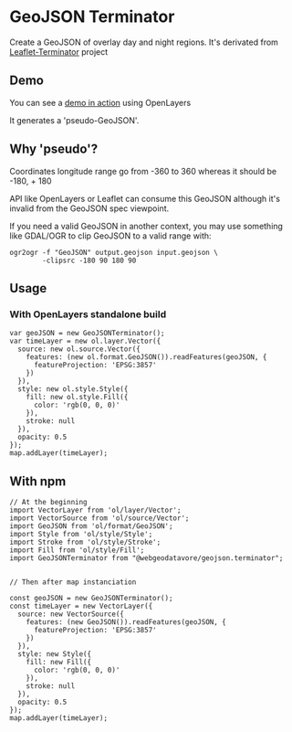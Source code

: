 # GeoJSON Terminator

Create a GeoJSON of overlay day and night regions.
It's derivated from [Leaflet-Terminator](https://github.com/joergdietrich/Leaflet.Terminator) project

## Demo

You can see a [demo in action](https://rawgit.com/webgeodatavore/GeoJSON.Terminator/master/demo/index.html) using OpenLayers

It generates a 'pseudo-GeoJSON'.

## Why 'pseudo'?

Coordinates longitude range go from -360 to 360 whereas it should be -180, + 180

API like OpenLayers or Leaflet can consume this GeoJSON although it's invalid from the GeoJSON spec viewpoint.

If you need a valid GeoJSON in another context, you may use something like GDAL/OGR to clip GeoJSON to a valid range with:

    ogr2ogr -f "GeoJSON" output.geojson input.geojson \
            -clipsrc -180 90 180 90

## Usage


### With OpenLayers standalone build

    var geoJSON = new GeoJSONTerminator();
    var timeLayer = new ol.layer.Vector({
      source: new ol.source.Vector({
        features: (new ol.format.GeoJSON()).readFeatures(geoJSON, {
          featureProjection: 'EPSG:3857'
        })
      }),
      style: new ol.style.Style({
        fill: new ol.style.Fill({
          color: 'rgb(0, 0, 0)'
        }),
        stroke: null
      }),
      opacity: 0.5
    });
    map.addLayer(timeLayer);

## With npm

    // At the beginning
    import VectorLayer from 'ol/layer/Vector';
    import VectorSource from 'ol/source/Vector';
    import GeoJSON from 'ol/format/GeoJSON';
    import Style from 'ol/style/Style';
    import Stroke from 'ol/style/Stroke';
    import Fill from 'ol/style/Fill';
    import GeoJSONTerminator from "@webgeodatavore/geojson.terminator";


    // Then after map instanciation

    const geoJSON = new GeoJSONTerminator();
    const timeLayer = new VectorLayer({
      source: new VectorSource({
        features: (new GeoJSON()).readFeatures(geoJSON, {
          featureProjection: 'EPSG:3857'
        })
      }),
      style: new Style({
        fill: new Fill({
          color: 'rgb(0, 0, 0)'
        }),
        stroke: null
      }),
      opacity: 0.5
    });
    map.addLayer(timeLayer);